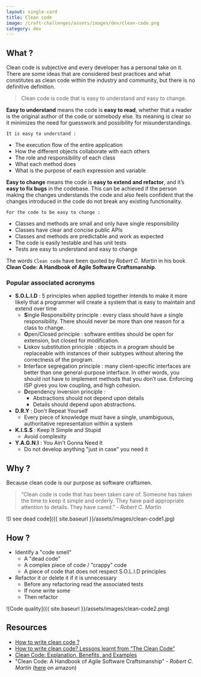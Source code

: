 ```yaml
---
layout: single-card
title: Clean code
image: /craft-challenges/assets/images/dev/clean-code.png
category: dev
---
```



## What ?
Clean code is subjective and every developer has a personal take on it. There are some ideas that are considered best practices and what constitutes as clean code within the industry and community, but there is no definitive definition.

> Clean code is code that is easy to understand and easy to change.

**Easy to understand** means the code is **easy to read**, whether that a reader is the original author of the code or somebody else. Its meaning is clear so it minimizes the need for guesswork and possibility for misunderstandings.  

`It is easy to understand :`
* The execution flow of the entire application
* How the different objects collaborate with each others
* The role and responsibility of each class
* What each method does
* What is the purpose of each expression and variable

**Easy to change** means the code is **easy to extend and refactor**, and it’s **easy to fix bugs** in the codebase. This can be achieved if the person making the changes understands the code and also feels confident that the changes introduced in the code do not break any existing functionality.  

`For the code to be easy to change :`
* Classes and methods are small and only have single responsibility
* Classes have clear and concise public APIs
* Classes and methods are predictable and work as expected
* The code is easily testable and has unit tests
* Tests are easy to understand and easy to change

The words `Clean code` have been quoted by *Robert C. Martin* in his book **Clean Code: A Handbook of Agile Software Craftsmanship**.

### Popular associated acronyms
* **S.O.L.I.D** : 5 principles when applied together intends to make it more likely that a programmer will create a system that is easy to maintain and extend over time  
    * **S**ingle Responsibility principle : every class should have a single responsibility. There should never be more than one reason for a class to change.
    * **O**pen/Closed principle : software entities should be open for extension, but closed for modification.
    * **L**iskov substitution principle : objects in a program should be replaceable with instances of their subtypes without altering the correctness of the program.
    * **I**nterface segregation principle : many client-specific interfaces are better than one general-purpose interface. In other words, you should not have to implement methods that you don’t use. Enforcing ISP gives you low coupling, and high cohesion.
    * **D**ependency inversion principle :
        * Abstractions should not depend upon details
        * Details should depend upon abstractions.
* **D.R.Y** : Don't Repeat Yourself
    * Every piece of knowledge must have a single, unambiguous, authoritative representation within a system
* **K.I.S.S** : Keep It Simple and Stupid
    * Avoid complexity
* **Y.A.G.N.I** : You Ain't Gonna Need It
    * Do not develop anything "just in case" you need it

## Why ?
Because clean code is our purpose as software craftsmen.

> “Clean code is code that has been taken care of. Someone has taken the time to keep it simple and orderly. They have paid appropriate attention to details. They have cared.” - *Robert C. Martin*

![I see dead code]({{ site.baseurl }}/assets/images/clean-code1.jpg)

## How ?
* Identify a "code smell"
    * A "dead code"
    * A complex piece of code / "crappy" code
    * A piece of code that does not respect S.O.L.I.D principles
* Refactor it or delete it if it is unnecessary
    * Before any refactoring read the associated tests
    * If none write some
    * Then refactor

![Code quality]({{ site.baseurl }}/assets/images/clean-code2.png)

## Resources
* [How to write clean code ?](https://www.butterfly.com.au/blog/website-development/clean-high-quality-code-a-guide-on-how-to-become-a-better-programmer)
* [How to write clean code? Lessons learnt from “The Clean Code”](https://medium.com/mindorks/how-to-write-clean-code-lessons-learnt-from-the-clean-code-robert-c-martin-9ffc7aef870c)
* [Clean Code: Explanation, Benefits, and Examples](https://dzone.com/articles/clean-code-explanation-benefits-amp-examples)
* "Clean Code: A Handbook of Agile Software Craftsmanship" - *Robert C. Martin* ([here](https://www.amazon.fr/Clean-Code-Handbook-Software-Craftsmanship/dp/0132350882/ref=sr_1_1?ie=UTF8&qid=1509989642&sr=8-1&keywords=clean+code) on amazon)
